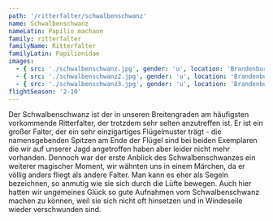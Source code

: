 ```yaml
---
path: '/ritterfalter/schwalbenschwanz'
name: Schwalbenschwanz
nameLatin: Papilio machaon
family: ritterfalter
familyName: Ritterfalter
familyLatin: Papilionidae
images:
  - { src: './schwalbenschwanz.jpg', gender: 'u', location: 'Brandenburg, Dunkelsee', author: Georg, date: '2016-07-30' }
  - { src: './schwalbenschwanz2.jpg', gender: 'u', location: 'Brandenburg, Heinrichsfelde', author: Georg, date: '2016-06-11' }
  - { src: './schwalbenschwanz3.jpg', gender: 'u', location: 'Brandenburg, Dunkelsee', author: Karsten, date: '2016-07-30' }
flightSeason: '2-10'
---
```


Der Schwalbenschwanz ist der in unseren Breitengraden am häufigsten vorkommende Ritterfalter, der trotzdem sehr selten anzutreffen ist. Er ist ein großer Falter, der ein sehr einzigartiges Flügelmuster trägt - die namensgebenden Spitzen am Ende der Flügel sind bei beiden Exemplaren die wir auf unserer Jagd angetroffen haben aber leider nicht mehr vorhanden. Dennoch war der erste Anblick des Schwalbenschwanzes ein weiterer magischer Moment, wir wähnten uns in einem Märchen, da er völlig anders fliegt als andere Falter. Man kann es eher als Segeln bezeichnen, so anmutig wie sie sich durch die Lüfte bewegen. Auch hier hatten wir ungemeines Glück so gute Aufnahmen vom Schwalbenschwanz machen zu können, weil sie sich nicht oft hinsetzen und in Windeseile wieder verschwunden sind.
